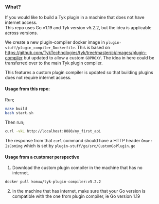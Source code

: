 ### What?
If you would like to build a Tyk plugin in a machine that does not have internet access.      
This repo uses Go v1.19 and Tyk version v5.2.2, but the idea is applicable across versions.       

We create a new plugin-compiler docker image in `plugin-stuff/plugin_compiler_Dockerfile`. This is based on https://github.com/TykTechnologies/tyk/tree/master/ci/images/plugin-compiler but updated to allow a custom `GOPROXY`. The idea in here could be transferred over to the main Tyk plugin compiler.         

This features a custom plugin compiler is updated so that building plugins does not require internet access.            

#### Usage from this repo:
Run;
```sh
make build
bash start.sh
```
Then run;
```sh
curl -vkL http://localhost:8080/my_first_api
```
The response from that `curl` command should have a HTTP header `Omar: IsComing` which is set by `plugin-stuff/go/src/CustomGoPlugin.go`     

#### Usage from a customer perspective
1. Download the custom plugin compiler in the machine that has no internet.
```sh
docker pull komuw/tyk-plugin-compiler:v5.2.2
```
2. In the machine that has internet, make sure that your Go version is compatible with the one from plugin compiler, ie Go version 1.19
